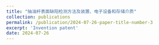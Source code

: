 ```yaml
---
title: "抽油杆表面缺陷检测方法及装置、电子设备和存储介质"
collection: publications
permalink: /publication/2024-07-26-paper-title-number-3
excerpt: 'Invention patent'
date: 2024-07-26
---
```



